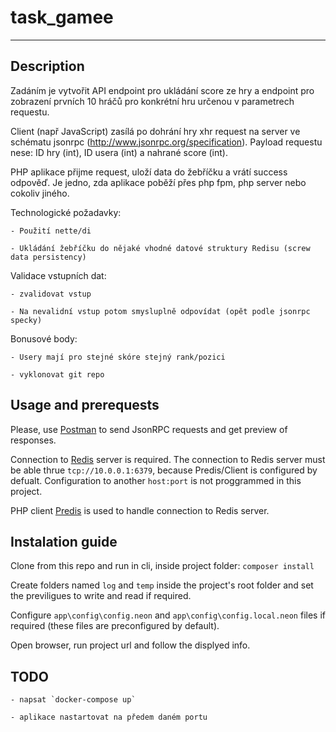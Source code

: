 # task_gamee
---------------------------------

## Description

Zadáním je vytvořit API endpoint pro ukládání score ze hry a endpoint pro zobrazení prvních 10 hráčů pro konkrétní hru určenou v parametrech requestu.

 

Client (např JavaScript) zasílá po dohrání hry xhr request na server ve schématu jsonrpc (http://www.jsonrpc.org/specification). Payload requestu nese: ID hry (int), ID usera (int) a nahrané score (int).

PHP aplikace přijme request, uloží data do žebříčku a vrátí success odpověď. Je jedno, zda aplikace poběží přes php fpm, php server nebo cokoliv jiného.

 

Technologické požadavky:

    - Použití nette/di

    - Ukládání žebříčku do nějaké vhodné datové struktury Redisu (screw data persistency)

 

Validace vstupních dat:

    - zvalidovat vstup

    - Na nevalidní vstup potom smysluplně odpovídat (opět podle jsonrpc specky)

 

Bonusové body:

    - Usery mají pro stejné skóre stejný rank/pozici
    
    - vyklonovat git repo


## Usage and prerequests

Please, use <a href="https://www.getpostman.com/" target="_blank">Postman</a> to send JsonRPC requests and get preview of responses.

Connection to <a href="https://redis.io/" target="_blank">Redis</a> server is required. The connection to Redis server must be able thrue `tcp://10.0.0.1:6379`, because Predis/Client is configured by defualt. Configuration to another `host:port` is not proggrammed in this project.   

PHP client <a href="https://github.com/nrk/predis" target="_blank">Predis</a> is used to handle connection to Redis server. 


## Instalation guide


Clone from this repo and run in cli, inside project folder: `composer install`

Create folders named `log` and `temp` inside the project's root folder and set the previligues to write and read if required.

Configure `app\config\config.neon` and `app\config\config.local.neon` files if required (these files are preconfigured by default).

Open browser, run project url and follow the displyed info.


## TODO

    - napsat `docker-compose up`
    
    - aplikace nastartovat na předem daném portu
